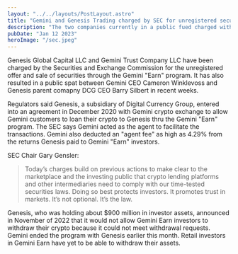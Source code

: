 ```yaml
---
layout: "../../layouts/PostLayout.astro"
title: "Gemini and Genesis Trading charged by SEC for unregistered securities offering"
description: "The two companies currently in a public fued charged with unregistered offering and sale of securities"
pubDate: "Jan 12 2023"
heroImage: "/sec.jpeg"
---
```


Genesis Global Capital LLC and Gemini Trust Company LLC have been charged by the Securities and Exchange Commission for the unregistered offer and sale of securities through the Gemini "Earn" program. 
It has also resulted in a public spat between Gemini CEO Cameron Winklevoss and Genesis parent comapny DCG CEO Barry Silbert in recent weeks. 

Regulators said Genesis, a subsidiary of Digital Currency Group, entered into an agreement in December 2020 with Gemini crypto exchange to allow Gemini customers to loan their crypto to Genesis thru the Gemini "Earn" program.
The SEC says Gemini acted as the agent to facilitate the transactions. Gemini also deducted an "agent fee" as high as 4.29% from the returns Genesis paid to Gemini "Earn" investors. 


SEC Chair Gary Gensler:
 > Today’s charges build on previous actions to make clear to the marketplace and the investing public that crypto lending platforms and other intermediaries need to comply with our time-tested securities laws. 
 > Doing so best protects investors. It promotes trust in markets. It’s not optional. It’s the law.

Genesis, who was holding about $900 million in investor assets, announced in November of 2022 that it would not allow Gemini Earn investors to withdraw their crypto because it could not meet withdrawal requests. 
Gemini ended the program with Genesis earlier this month. Retail investors in Gemini Earn have yet to be able to withdraw their assets.

